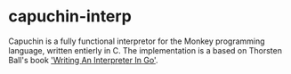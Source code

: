 # capuchin-interp

Capuchin is a fully functional interpretor for the Monkey programming language, written entierly in C. The implementation is a based on Thorsten Ball's book ['Writing An Interpreter In Go'](https://interpreterbook.com/). 

